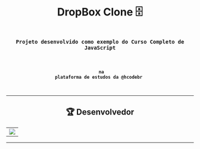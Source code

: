 # <p align="center"> DropBox Clone 🗄️</p> 

### <div align="center"><code> Projeto desenvolvido como exemplo do Curso Completo de JavaScript
### <div align="center"><code> na plataforma de estudos da @hcodebr </code></div>
 </code></div>
 

-------------------------------------------------------------------------------------------------------------------------------------------

## <p align="center"> 🏆 Desenvolvedor </p> 

<table align="center">
	<tr>
		<td>
            <a href="https://github.com/onlygr/spotify-clone/graphs/contributors">
              <img src="https://contrib.rocks/image?repo=onlygr/spotify-clone" />
            </a>
        </td>
	</tr>
</table>

----------------------------------------------------------
